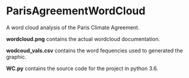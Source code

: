 # ParisAgreementWordCloud

A word cloud analysis of the Paris Climate Agreement.

**wordcloud.png** contains the actual wordcloud documentation.

**wodcoud_vals.csv** contains the word fequencies used to generated the graphic.

**WC.py** contains the source code for the project in python 3.6.
